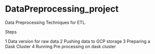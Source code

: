 # DataPreprocessing_project
Data Preprocessing Techniques for ETL.

Steps 

1 Data version for raw data
2 Pushing data to GCP storage
3 Preparing a Dask Cluster
4 Running Pre processing on dask cluster